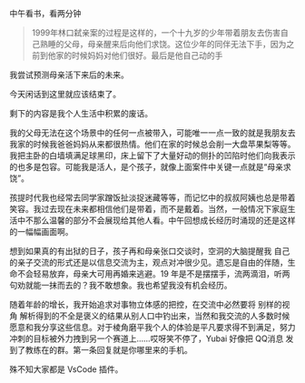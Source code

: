 中午看书，看两分钟

> 1999年林口弑亲案的过程是这样的，一个十九岁的少年带着朋友去伤害自己熟睡的父母，母亲醒来后向他们求饶。这位少年的同伴无法下手，因为之前到他家的时候妈妈对他们很好。最后是他自己动的手

我尝试预测母亲活下来后的未来。

今天闲话到这里就应该结束了。

剩下的内容是我个人生活中积累的废话。

我的父母无法在这个场景中的任何一点被带入，可能唯一一点一致的就是我朋友去我家的时候我爸爸妈妈从来都很热情。他们在家的时候总会削一大盘苹果梨等等。我把主卧的白墙填满足球黑印，床上留下了大量好动的侧扑的凹陷时他们向我表示的也多是包容。可能我是活人，是个孩子，就像上面案件中关键一点就是“母亲求饶”。

孩提时代我也经常去同学家蹭饭扯淡捉迷藏等等，而记忆中的叔叔阿姨也总是带着笑容。我过去现在未来都相信他们是带着，而不是戴着。当然，一般情况下家庭生活中不那么温馨的部分不会展现给其他人看。中午回想成长经历时涌现的还是这样的一幅幅画面啊。

想到如果真的有出狱的日子，孩子再和母亲张口交谈时，空洞的大脑提醒我 自己的亲子交流的形式还是以信息交流为主，观点对冲很少见。遗忘是自由的伴随，生命不会轻易放弃，母亲大可用再婚来逃避。19 年是不是摆摆手，流两滴泪，听两句劝就能一抹而去的？我不敢想象。我也希望我没有机会经历。

随着年龄的增长，我开始追求对事物立体感的把控，在交流中必然要将 别样的视角 解析得到的不全是褒义的结果从别人口中钓出来，当然和我交流的人多数时候愿意和我分享这些信息。对于棱角磨平我个人的体验是平凡要求得不到满足，努力冲刺的目标被外力拽到另一个赛道上……哎呀笑不停了，Yubai 好像把 QQ消息 发到了教练在的群。第一条回复就是你哪里来的手机。

殊不知大家都是 VsCode 插件。
